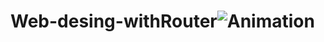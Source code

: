 # Web-desing-withRouter![Animation](https://user-images.githubusercontent.com/109246384/198828054-143eebd1-b43a-4ff5-9ab8-95c1ee44027d.gif)
